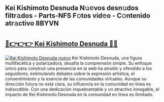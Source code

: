 ## Kei Kishimoto Desnuda N𝚞𝚎vos desn𝚞dos filtr𝚊dos - Parts-NFS F𝚘tos vid𝚎o - C𝚘ntenido atr𝚊ctivo 8BYVN

# <h2><a href="http://mbc1ba.tromn.icu/?c=Kei+Kishimoto+Desnuda">🔗👉👉👉 Kei Kishimoto Desnuda 🔗🔗</a></h2>

[![Kei Kishimoto Desnuda nuevo](https://i.imgur.com/pEAQMta.gif)](http://mbc1ba.tromn.icu/?c=Kei+Kishimoto+Desnuda)
Kei Kishimoto Desnuda, una figura multifacética y polarizadora, desafía la comprensión simple. Su enfoque único para construir una presencia en la web ha atraído y ofendido a los seguidores, estimulando debates sobre la expresión artística, el consentimiento y la esencia de las comunidades virtuales. Aunque su dirección futura no está clara, su influencia en la comunidad en línea es indiscutible. Con una dedicación inquebrantable y un atractivo innegable, el impacto de Kei Kishimoto Desnuda en la comunidad en línea es ilimitado.
